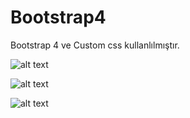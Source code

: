 # Bootstrap4
Bootstrap 4 ve Custom css kullanlılmıştır.

![alt text](https://github.com/TheCodersDream/Bootstrap4/blob/master/header.png)

![alt text](https://github.com/TheCodersDream/Bootstrap4/blob/master/content.png)

![alt text](https://github.com/TheCodersDream/Bootstrap4/blob/master/footer.png)
